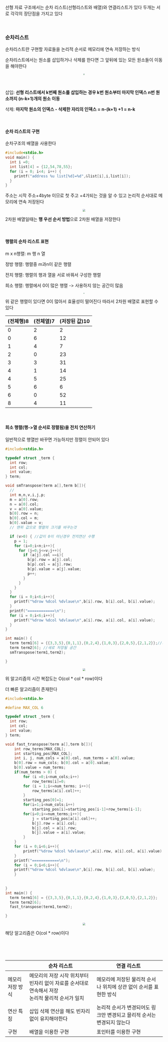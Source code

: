 선형 자료 구조에서는 순차 리스트(선형리스트와 배열)와 연결리스트가 있다 두개는 서로 각각의 장단점을 가지고 있다

&nbsp;

### 순차리스트

순차리스트란 구현할 자료들을 논리적 순서로 메모리에 연속 저장하는 방식 

순차리스트에서는 원소를 삽입하거나 삭제를 한다면 그 앞뒤에 있는 모든 원소들이 이동을 해야한다

<center>
<img src="https://user-images.githubusercontent.com/80758613/232328454-3fe8bce9-da18-4ebd-b363-0951c87c7312.png" style="zoom:30%;">
</center>

&nbsp;

삽입: **선형 리스트에서 k번째 원소를 삽입하는 경우 k번 원소부터 마지막 인덱스 n번 원소까지 (n-k+1)개의 원소 이동**

삭제: **마지막 원소의 인덱스 - 삭제한 자리의 인덱스 = n-(k+1) +1 = n-k**

&nbsp;

#### 순차 리스트의 구현

순차구조의 배열을 사용한다 

``` c
#include<stdio.h>
void main() {
  int i =0;
  int list[4] = {12,54,78,55};
  for (i = 0; i<4; i++) {
    printf("address %u list[%d]=%d",&list[i],i,list[i]);
  }
}
```

주소는 시작 주소+4byte 이므로 첫 주고 +4가되는 것을 알 수 있고 논리적 순서대로 메모리에 연속 저장된다

<center>
<img src="https://user-images.githubusercontent.com/80758613/232375089-1947fdd9-8438-4b69-b8da-13f1374e73b7.png" style="zoom:50%;">
</center>

2차원 배열일때는 **행 우선 순서 방법**으로 2차원 배열을 저장한다

&nbsp;

#### 행렬의 순차 리스트 표현

m x n행렬: m 행 n 열

정방 행렬: 행렬중 m과n이 같은 행렬

전치 행렬: 행렬의 행과 열을 서로 바꿔서 구성한 행렬

희소 행렬: 행렬에서 0이 많은 행렬 -> 사용하지 않는 공간이 많음

<center>
<img src="https://user-images.githubusercontent.com/80758613/232374201-2570d38f-2b67-4c18-92ae-722dc4e29354.png" style="zoom:20%;">
</center>

위 같은 행렬이 있다면 0이 많아서 효율성이 떨어진다 따라서 2차원 배열로 표현할 수 있다

| (전체행)8 | (전체열)7 | (저장된 값)10 |
| --------- | --------- | ------------- |
| 0         | 2         | 2             |
| 0         | 6         | 12            |
| 1         | 4         | 7             |
| 2         | 0         | 23            |
| 3         | 3         | 31            |
| 4         | 1         | 14            |
| 4         | 5         | 25            |
| 5         | 6         | 6             |
| 6         | 0         | 52            |
| 8         | 4         | 11            |

&nbsp;

#### 희소 행렬(행->열 순서로 정렬됨)을 전치 연산하기

일반적으로 행열만 바꾸면 가능하지만 정렬이 안되어 있다

``` c
#include<stdio.h>

typedef struct _term {
  int row;
  int col;
  int value;
} term;

void smTranspose(term a[],term b[]){
  //
  int m,n,v,i,j,p;
  m = a[0].row;
  n = a[0].col;
  v = a[0].value;
  b[0].row = n;
  b[0].col = m;
  b[0].value = v; 
  // 맨위 값으로 행렬의 크기를 바꾸는것

  if (v>0) { //값이 0이 아닌경우 전치연산 수행
    p = 1;
    for (i=0;i<n;i++){
      for (j=0;j<=v;j++){
        if (a[j].col ==i){
          b[p].row = a[j].col;
          b[p].col = a[j].row;
          b[p].value = a[j].value;
          p++;
        }
      }
    }
  }
  for (i = 0;i<6;i++){
    printf("%drow %dcol %dvlaue\n",b[i].row, b[i].col, b[i].value);
  }
  printf("============\n");
  for (i = 0;i<6;i++){
    printf("%drow %dcol %dvlaue\n",a[i].row, a[i].col, a[i].value);
  }
}

int main() {
  term term1[6] = {{3,3,5},{0,1,1},{0,2,4},{1,0,3},{2,0,5},{2,1,2}};//희소 행렬
  term term2[6]; //새로 저장될 공간
  smTranspose(term1,term2);

}
```

<center>
<img src="https://user-images.githubusercontent.com/80758613/232379620-941aad20-b0b7-43a7-ab6e-76bcb1d3af19.png" style="zoom:50%;">
</center>

위 알고리즘의 시간 복잡도는 O(col * col * row)이다

더 빠른 알고리즘이 존재한다

``` c
#include<stdio.h>

#define MAX_COL 6

typedef struct _term {
  int row;
  int col;
  int value;
} term;

void fast_transpose(term a[],term b[]){
    int row_terms[MAX_COL];
    int starting_pos[MAX_COL];
    int i, j, num_cols = a[0].col, num_terms = a[0].value;
    b[0].row = num_cols; b[0].col = a[0].value;
    b[0].value = num_terms;
    if(num_terms > 0) {
        for (i =0;i<num_cols;i++)
            row_terms[i]=0;
        for (i = 1;i<=num_terms; i++){
            row_terms[a[i].col]++;
        }
        starting_pos[0]=1;
        for(i=1;i<num_cols;i++)
            starting_pos[i]=starting_pos[i-1]+row_terms[i-1];
        for(i=0;i<=num_terms;i++){
            j = starting_pos[a[i].col]++;
            b[j].row = a[i].col;
            b[j].col = a[i].row;
            b[j].value = a[i].value;
        }
    }
    for (i = 0;i<6;i++){
        printf("%drow %dcol %dvlaue\n",a[i].row, a[i].col, a[i].value);
    }
    printf("============\n");
    for (i = 0;i<6;i++){
    printf("%drow %dcol %dvlaue\n",b[i].row, b[i].col, b[i].value);
    }
    
    
}
int main() {
  term term1[6] = {{3,3,5},{0,1,1},{0,2,4},{1,0,3},{2,0,5},{2,1,2}};
  term term2[6];
  fast_transpose(term1,term2);

}
```

<center>
<img src="https://user-images.githubusercontent.com/80758613/232383311-27e879a9-2817-46fd-82ac-776433dd6934.png" style="zoom:50%;">
</center>

해당 알고리즘은 O(col * row)이다

&nbsp;

&nbsp;

|                  | 순차 리스트                                                  | 연결 리스트                                                  |
| ---------------- | ------------------------------------------------------------ | ------------------------------------------------------------ |
| 메모리 저장 방식 | 메모리의 저장 시작 위치부터 빈자리 없이 자료를 순서대로 연속해서 저장<br />논리적 물리적 순서가 일치 | 메모리에 저장된 물리적 순서나 위치에 상관 없이 순서를 표현한 방식 |
| 연산 특징        | 삽입 삭제 연산을 해도 빈자리 없이 유지해야한다               | 논리적 순서가 변경되어도 링크만 변경되고 믈리적 순서는 변경되지 않는다 |
| 구현             | 배열을 이용한 구현                                           | 포인터를 이용한 구현                                         |

